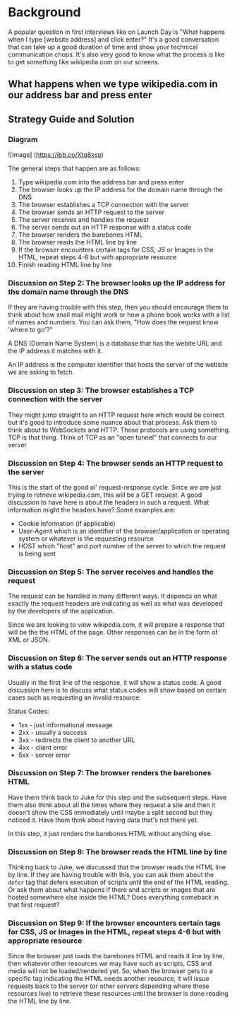 # Background

A popular question in first interviews like on Launch Day is "What happens when I type [website address] and click enter?" It's a good conversation that can take up a good duration of time and show your technical communication chops. It's also very good to know what the process is like to get something like wikipedia.com on our screens.

## What happens when we type wikipedia.com in our address bar and press enter

## Strategy Guide and Solution

### Diagram

![image] (https://ibb.co/Xtq8xsp)

The general steps that happen are as follows:

1. Type wikipedia.com into the address bar and press enter
2. The browser looks up the IP address for the domain name through the DNS
3. The browser establishes a TCP connection with the server
4. The browser sends an HTTP request to the server
5. The server receives and handles the request
6. The server sends out an HTTP response with a status code
7. The browser renders the barebones HTML
8. The browser reads the HTML line by line
9. If the browser encounters certain tags for CSS, JS or Images in the HTML, repeat steps 4-6 but with appropriate resource
10. Finish reading HTML line by line

### Discussion on Step 2: The browser looks up the IP address for the domain name through the DNS

If they are having trouble with this step, then you should encourage them to think about how snail mail might work or how a phone book works with a list of names and numbers. You can ask them, "How does the request know 'where to go'?"

A DNS (Domain Name System) is a database that has the webite URL and the IP address it matches with it.

An IP address is the computer identifier that hosts the server of the website we are asking to fetch.

### Discussion on step 3: The browser establishes a TCP connection with the server

They might jump straight to an HTTP request here which would be correct but it's good to introduce some nuance about that process. Ask them to think about to WebSockets and HTTP. Those protocols are using something. TCP is that thing. Think of TCP as an "open tunnel" that connects to our server

### Discussion on Step 4: The browser sends an HTTP request to the server

This is the start of the good ol' request-response cycle. Since we are just trying to retrieve wikipedia.com, this will be a GET request. A good discussion to have here is about the headers in such a request. What information might the headers have? Some examples are:

- Cookie information (if applicable)
- User-Agent which is an identifier of the browser/application or operating system or whatever is the requesting resource
- HOST which "host" and port number of the server to which the request is being sent

### Discussion on Step 5: The server receives and handles the request

The request can be handled in many different ways. It depends on what exactly the request headers are indicating as well as what was developed by the developers of the application.

Since we are looking to view wikipedia.com, it will prepare a response that will be the the HTML of the page. Other responses can be in the form of XML or JSON.

### Discussion on Step 6: The server sends out an HTTP response with a status code

Usually in the first line of the response, it will show a status code. A good discussion here is to discuss what status codes will show based on certain cases such as requesting an invalid resource.

Status Codes:

- 1xx - just informational message
- 2xx - usually a success
- 3xx - redirects the client to another URL
- 4xx - client error
- 5xx - server error

### Discussion on Step 7: The browser renders the barebones HTML

Have them think back to Juke for this step and the subsequent steps. Have them also think about all the times where they request a site and then it doesn't show the CSS immediately until maybe a split second but they noticed it. Have them think about having data that's not there yet.

In this step, it just renders the barebones HTML without anything else.

### Discussion on Step 8: The browser reads the HTML line by line

Thinking back to Juke, we discussed that the browser reads the HTML line by line. If they are having trouble with this, you can ask them about the `defer` tag that defers execution of scripts until the end of the HTML reading. Or ask them about what happens if there and scripts or images that are hosted somewhere else inside the HTML? Does everything comeback in that first request?

### Discussion on Step 9: If the browser encounters certain tags for CSS, JS or Images in the HTML, repeat steps 4-6 but with appropriate resource

Since the browser just loads the barebones HTML and reads it line by line, then whatever other resources we may have such as scripts, CSS and media will not be loaded/rendered yet. So, when the browser gets to a specific tag indicating the HTML needs another resource, it will issue requests back to the server (or other servers depending where these resources live) to retrieve these resources until the browser is done reading the HTML line by line.
